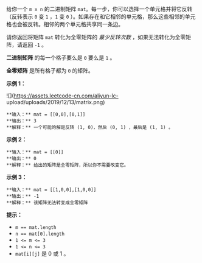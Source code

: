 给你一个 `m x n` 的二进制矩阵 `mat`。每一步，你可以选择一个单元格并将它反转（反转表示 `0` 变 `1` ，`1` 变 `0`
）。如果存在和它相邻的单元格，那么这些相邻的单元格也会被反转。相邻的两个单元格共享同一条边。

请你返回将矩阵 `mat` 转化为全零矩阵的 _最少反转次数_ ，如果无法转化为全零矩阵，请返回 `-1` 。

**二进制矩阵**  的每一个格子要么是 `0` 要么是 `1` 。

**全零矩阵**  是所有格子都为 `0` 的矩阵。



**示例  1：**

![](https://assets.leetcode-cn.com/aliyun-lc-
upload/uploads/2019/12/13/matrix.png)

    
    
    **输入：** mat = [[0,0],[0,1]]
    **输出：** 3
    **解释：** 一个可能的解是反转 (1, 0)，然后 (0, 1) ，最后是 (1, 1) 。
    

**示例 2：**

    
    
    **输入：** mat = [[0]]
    **输出：** 0
    **解释：** 给出的矩阵是全零矩阵，所以你不需要改变它。
    

**示例 3：**

    
    
    **输入：** mat = [[1,0,0],[1,0,0]]
    **输出：** -1
    **解释：** 该矩阵无法转变成全零矩阵
    



**提示：**

  * `m == mat.length`
  * `n == mat[0].length`
  * `1 <= m <= 3`
  * `1 <= n <= 3`
  * `mat[i][j]` 是 0 或 1 。


